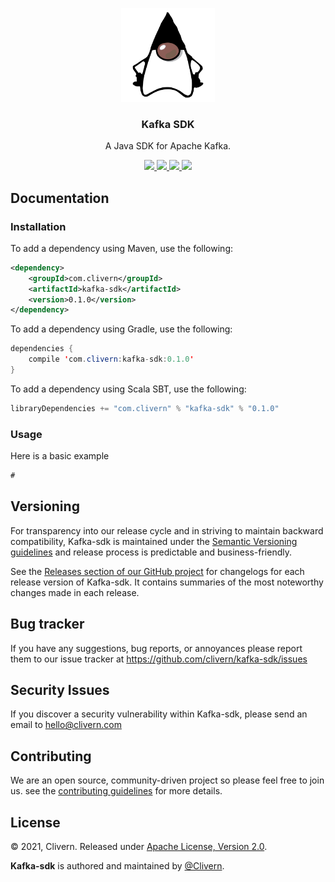 <p align="center">
	<img alt="kafka-sdk Logo" src="/images/logo.png" height="150" />
	<h3 align="center">Kafka SDK</h3>
	<p align="center">A Java SDK for Apache Kafka.</p>
	<p align="center">
        <a href="https://github.com/Clivern/kafka-sdk/actions/workflows/ci.yml">
            <img src="https://github.com/Clivern/kafka-sdk/actions/workflows/ci.yml/badge.svg">
        </a>
		<a href="http://www.javadoc.io/doc/com.clivern/kafka-sdk">
            <img src="http://www.javadoc.io/badge/com.clivern/kafka-sdk.svg">
        </a>
		<a href="https://mvnrepository.com/artifact/com.clivern/kafka-sdk/0.1.0">
            <img src="https://img.shields.io/maven-central/v/com.clivern/kafka-sdk.svg">
        </a>
		<a href="https://github.com/Clivern/kafka-sdk/blob/main/LICENSE">
            <img src="https://img.shields.io/badge/LICENSE-Apache_2.0-orange.svg">
        </a>
	</p>
</p>


## Documentation

### Installation

To add a dependency using Maven, use the following:

```xml
<dependency>
    <groupId>com.clivern</groupId>
    <artifactId>kafka-sdk</artifactId>
    <version>0.1.0</version>
</dependency>
```

To add a dependency using Gradle, use the following:

```java
dependencies {
    compile 'com.clivern:kafka-sdk:0.1.0'
}
```

To add a dependency using Scala SBT, use the following:

```java
libraryDependencies += "com.clivern" % "kafka-sdk" % "0.1.0"
```

### Usage

Here is a basic example

```java
#
```


## Versioning

For transparency into our release cycle and in striving to maintain backward compatibility, Kafka-sdk is maintained under the [Semantic Versioning guidelines](https://semver.org/) and release process is predictable and business-friendly.

See the [Releases section of our GitHub project](https://github.com/clivern/kafka-sdk/releases) for changelogs for each release version of Kafka-sdk. It contains summaries of the most noteworthy changes made in each release.


## Bug tracker

If you have any suggestions, bug reports, or annoyances please report them to our issue tracker at https://github.com/clivern/kafka-sdk/issues


## Security Issues

If you discover a security vulnerability within Kafka-sdk, please send an email to [hello@clivern.com](mailto:hello@clivern.com)


## Contributing

We are an open source, community-driven project so please feel free to join us. see the [contributing guidelines](CONTRIBUTING.md) for more details.


## License

© 2021, Clivern. Released under [Apache License, Version 2.0](https://www.apache.org/licenses/LICENSE-2.0).

**Kafka-sdk** is authored and maintained by [@Clivern](http://github.com/clivern).
